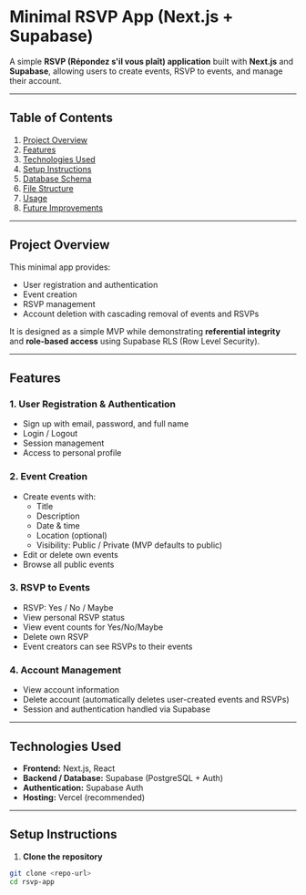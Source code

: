 
# Minimal RSVP App (Next.js + Supabase)

A simple **RSVP (Répondez s'il vous plaît) application** built with **Next.js** and **Supabase**, allowing users to create events, RSVP to events, and manage their account.

---

## Table of Contents

1. [Project Overview](#project-overview)  
2. [Features](#features)  
3. [Technologies Used](#technologies-used)  
4. [Setup Instructions](#setup-instructions)  
5. [Database Schema](#database-schema)  
6. [File Structure](#file-structure)  
7. [Usage](#usage)  
8. [Future Improvements](#future-improvements)  

---

## Project Overview

This minimal app provides:

- User registration and authentication
- Event creation
- RSVP management
- Account deletion with cascading removal of events and RSVPs

It is designed as a simple MVP while demonstrating **referential integrity** and **role-based access** using Supabase RLS (Row Level Security).

---

## Features

### 1. User Registration & Authentication

- Sign up with email, password, and full name
- Login / Logout
- Session management
- Access to personal profile

### 2. Event Creation

- Create events with:
  - Title
  - Description
  - Date & time
  - Location (optional)
  - Visibility: Public / Private (MVP defaults to public)
- Edit or delete own events
- Browse all public events

### 3. RSVP to Events

- RSVP: Yes / No / Maybe
- View personal RSVP status
- View event counts for Yes/No/Maybe
- Delete own RSVP
- Event creators can see RSVPs to their events

### 4. Account Management

- View account information
- Delete account (automatically deletes user-created events and RSVPs)
- Session and authentication handled via Supabase

---

## Technologies Used

- **Frontend:** Next.js, React
- **Backend / Database:** Supabase (PostgreSQL + Auth)
- **Authentication:** Supabase Auth
- **Hosting:** Vercel (recommended)

---

## Setup Instructions

1. **Clone the repository**

```bash
git clone <repo-url>
cd rsvp-app

